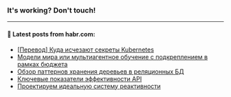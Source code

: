 ### It's working? Don't touch!

---
<!--
#### 🛠️ Technical stack:

![C++](https://img.shields.io/badge/C++-informational?logo=c%2B%2B&style=flat&logoColor=white&color=9C033A)
![Java](https://img.shields.io/badge/Java-informational?logo=java&style=flat&logoColor=white&color=007396)
![Kotlin](https://img.shields.io/badge/Kotlin-informational?logo=Kotlin&style=flat&logoColor=white&color=0095D5)
![JS](https://img.shields.io/badge/JS-informational?logo=javaScript&style=flat&logoColor=black&color=F7Df1E) <br>
![HTML5](https://img.shields.io/badge/HTML5-informational?logo=html5&style=flat&logoColor=white&color=E34F26)
![CSS3](https://img.shields.io/badge/CSS3-informational?logo=css3&style=flat&logoColor=white&color=157286)
![Sass](https://img.shields.io/badge/Saas-informational?logo=sass&style=flat&logoColor=white&color=hotpink)
![PHP](https://img.shields.io/badge/PHP-informational?logo=php&style=flat&logoColor=white&color=777BB4) <br>
![WebPAck](https://img.shields.io/badge/WebPack-informational?logo=webPack&style=flat&logoColor=white&color=FF6F00)
![Bootstrap](https://img.shields.io/badge/Bootstrap-informational?logo=Bootstrap&style=flat&logoColor=white&color=7952B3)
![MySQL](https://img.shields.io/badge/MySQL-informational?logo=MySQL&style=flat&logoColor=white&color=00f) <br>
![NodeJS](https://img.shields.io/badge/NodeJS-informational?logo=node.js&style=flat&logoColor=white&color=43853D)
![Spring](https://img.shields.io/badge/Spring-informational?logo=Spring&style=flat&logoColor=white&color=0A9EDC)
![Angular](https://img.shields.io/badge/Vue-informational?logo=vue.js&style=flat&logoColor=white&color=red)
![Git](https://img.shields.io/badge/Git-informational?logo=git&style=flat&logoColor=white&color=darkorange)

___
-->

#### 💬 Latest posts from habr.com:

<!-- BLOG-POST-LIST:START -->
- [[Перевод] Куда исчезают секреты Kubernetes](https://habr.com/ru/post/672796/?utm_source=habrahabr&utm_medium=rss&utm_campaign=672796)
- [Модели мира или мультиагентное обучение с подкреплением в рамках бюджета](https://habr.com/ru/post/672938/?utm_source=habrahabr&utm_medium=rss&utm_campaign=672938)
- [Обзор паттернов хранения деревьев в реляционных БД](https://habr.com/ru/post/672634/?utm_source=habrahabr&utm_medium=rss&utm_campaign=672634)
- [Ключевые показатели эффективности API](https://habr.com/ru/post/673182/?utm_source=habrahabr&utm_medium=rss&utm_campaign=673182)
- [Проектируем идеальную систему реактивности](https://habr.com/ru/post/673138/?utm_source=habrahabr&utm_medium=rss&utm_campaign=673138)
<!-- BLOG-POST-LIST:END -->
